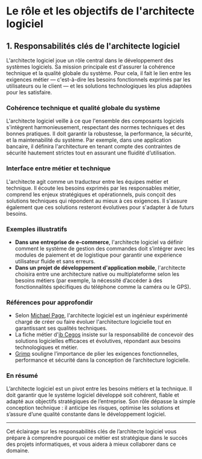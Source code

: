 # Le rôle et les objectifs de l'architecte logiciel

## 1. Responsabilités clés de l'architecte logiciel

L'architecte logiciel joue un rôle central dans le développement des systèmes logiciels. Sa mission principale est d'assurer la cohérence technique et la qualité globale du système. Pour cela, il fait le lien entre les exigences métier — c'est-à-dire les besoins fonctionnels exprimés par les utilisateurs ou le client — et les solutions technologiques les plus adaptées pour les satisfaire.

### Cohérence technique et qualité globale du système

L'architecte logiciel veille à ce que l'ensemble des composants logiciels s'intègrent harmonieusement, respectant des normes techniques et des bonnes pratiques. Il doit garantir la robustesse, la performance, la sécurité, et la maintenabilité du système. Par exemple, dans une application bancaire, il définira l'architecture en tenant compte des contraintes de sécurité hautement strictes tout en assurant une fluidité d’utilisation.

### Interface entre métier et technique

L'architecte agit comme un traducteur entre les équipes métier et technique. Il écoute les besoins exprimés par les responsables métier, comprend les enjeux stratégiques et opérationnels, puis conçoit des solutions techniques qui répondent au mieux à ces exigences. Il s'assure également que ces solutions resteront évolutives pour s'adapter à de futurs besoins.

### Exemples illustratifs

- **Dans une entreprise de e-commerce**, l'architecte logiciel va définir comment le système de gestion des commandes doit s’intégrer avec les modules de paiement et de logistique pour garantir une expérience utilisateur fluide et sans erreurs.
- **Dans un projet de développement d'application mobile**, l'architecte choisira entre une architecture native ou multiplateforme selon les besoins métiers (par exemple, la nécessité d’accéder à des fonctionnalités spécifiques du téléphone comme la caméra ou le GPS).

### Références pour approfondir

- Selon [Michael Page](https://www.michaelpage.fr/advice/metiers/systemes-dinformation/fiche-m%C3%A9tier-architecte-logiciel), l'architecte logiciel est un ingénieur expérimenté chargé de créer ou faire évoluer l'architecture logicielle tout en garantissant ses qualités techniques.
- La fiche métier d'[ib Cegos](https://www.ib-formation.fr/fiches-metiers/metiers-du-developpement/architecte-en-solution-logicielle) insiste sur la responsabilité de concevoir des solutions logicielles efficaces et évolutives, répondant aux besoins technologiques et métier.
- [Grimp](https://www.grimp.io/metiers/architecte-logiciel) souligne l’importance de plier les exigences fonctionnelles, performance et sécurité dans la conception de l’architecture logicielle.

### En résumé

L’architecte logiciel est un pivot entre les besoins métiers et la technique. Il doit garantir que le système logiciel développé soit cohérent, fiable et adapté aux objectifs stratégiques de l’entreprise. Son rôle dépasse la simple conception technique : il anticipe les risques, optimise les solutions et s’assure d’une qualité constante dans le développement logiciel.

---

Cet éclairage sur les responsabilités clés de l’architecte logiciel vous prépare à comprendre pourquoi ce métier est stratégique dans le succès des projets informatiques, et vous aidera à mieux collaborer dans ce domaine.